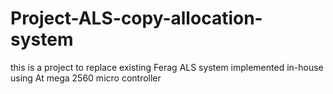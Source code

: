 # Project-ALS-copy-allocation-system
this is a project to replace existing Ferag ALS system implemented in-house using At mega 2560 micro controller
